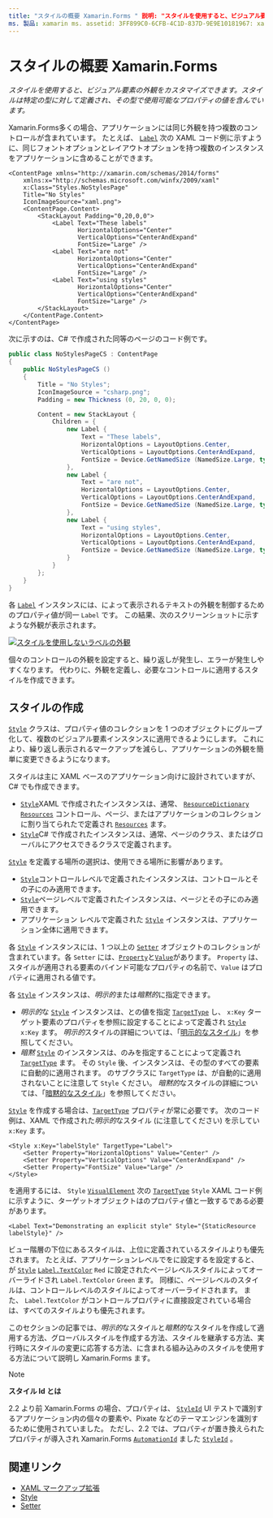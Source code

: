 ```yaml
---
title: "スタイルの概要 Xamarin.Forms " 説明: "スタイルを使用すると、ビジュアル要素の外観をカスタマイズできます。 スタイルは特定の型に対して定義され、その型で使用可能なプロパティの値を含んでいます。 "
ms. 製品: xamarin ms. assetid: 3FF899C0-6CFB-4C1D-837D-9E9E10181967: xamarin-forms author: davidbritch ms. author: dabritch ms. date: 04/27/2016 no loc: [ Xamarin.Forms , Xamarin.Essentials ]
---
```


# <a name="introduction-to-xamarinforms-styles"></a>スタイルの概要 Xamarin.Forms

_スタイルを使用すると、ビジュアル要素の外観をカスタマイズできます。スタイルは特定の型に対して定義され、その型で使用可能なプロパティの値を含んでいます。_

Xamarin.Forms多くの場合、アプリケーションには同じ外観を持つ複数のコントロールが含まれています。 たとえば、 [`Label`](xref:Xamarin.Forms.Label) 次の XAML コード例に示すように、同じフォントオプションとレイアウトオプションを持つ複数のインスタンスをアプリケーションに含めることができます。

```xaml
<ContentPage xmlns="http://xamarin.com/schemas/2014/forms"
    xmlns:x="http://schemas.microsoft.com/winfx/2009/xaml"
    x:Class="Styles.NoStylesPage"
    Title="No Styles"
    IconImageSource="xaml.png">
    <ContentPage.Content>
        <StackLayout Padding="0,20,0,0">
            <Label Text="These labels"
                   HorizontalOptions="Center"
                   VerticalOptions="CenterAndExpand"
                   FontSize="Large" />
            <Label Text="are not"
                   HorizontalOptions="Center"
                   VerticalOptions="CenterAndExpand"
                   FontSize="Large" />
            <Label Text="using styles"
                   HorizontalOptions="Center"
                   VerticalOptions="CenterAndExpand"
                   FontSize="Large" />
        </StackLayout>
    </ContentPage.Content>
</ContentPage>
```

次に示すのは、C# で作成された同等のページのコード例です。

```csharp
public class NoStylesPageCS : ContentPage
{
    public NoStylesPageCS ()
    {
        Title = "No Styles";
        IconImageSource = "csharp.png";
        Padding = new Thickness (0, 20, 0, 0);

        Content = new StackLayout {
            Children = {
                new Label {
                    Text = "These labels",
                    HorizontalOptions = LayoutOptions.Center,
                    VerticalOptions = LayoutOptions.CenterAndExpand,
                    FontSize = Device.GetNamedSize (NamedSize.Large, typeof(Label))
                },
                new Label {
                    Text = "are not",
                    HorizontalOptions = LayoutOptions.Center,
                    VerticalOptions = LayoutOptions.CenterAndExpand,
                    FontSize = Device.GetNamedSize (NamedSize.Large, typeof(Label))
                },
                new Label {
                    Text = "using styles",
                    HorizontalOptions = LayoutOptions.Center,
                    VerticalOptions = LayoutOptions.CenterAndExpand,
                    FontSize = Device.GetNamedSize (NamedSize.Large, typeof(Label))
                }
            }
        };
    }
}
```

各 [`Label`](xref:Xamarin.Forms.Label) インスタンスには、によって表示されるテキストの外観を制御するためのプロパティ値が同一 `Label` です。 この結果、次のスクリーンショットに示すような外観が表示されます。

[![スタイルを使用しないラベルの外観](introduction-images/no-styles.png)](introduction-images/no-styles-large.png#lightbox)

個々のコントロールの外観を設定すると、繰り返しが発生し、エラーが発生しやすくなります。 代わりに、外観を定義し、必要なコントロールに適用するスタイルを作成できます。

## <a name="create-a-style"></a>スタイルの作成

[`Style`](xref:Xamarin.Forms.Style) クラスは、プロパティ値のコレクションを 1 つのオブジェクトにグループ化して、複数のビジュアル要素インスタンスに適用できるようにします。 これにより、繰り返し表示されるマークアップを減らし、アプリケーションの外観を簡単に変更できるようになります。

スタイルは主に XAML ベースのアプリケーション向けに設計されていますが、C# でも作成できます。

- [`Style`](xref:Xamarin.Forms.Style)XAML で作成されたインスタンスは、通常、 [`ResourceDictionary`](xref:Xamarin.Forms.ResourceDictionary) [`Resources`](xref:Xamarin.Forms.VisualElement.Resources) コントロール、ページ、またはアプリケーションのコレクションに割り当てられたで定義され [`Resources`](xref:Xamarin.Forms.Application.Resources) ます。
- [`Style`](xref:Xamarin.Forms.Style)C# で作成されたインスタンスは、通常、ページのクラス、またはグローバルにアクセスできるクラスで定義されます。

[`Style`](xref:Xamarin.Forms.Style) を定義する場所の選択は、使用できる場所に影響があります。

- [`Style`](xref:Xamarin.Forms.Style)コントロールレベルで定義されたインスタンスは、コントロールとその子にのみ適用できます。
- [`Style`](xref:Xamarin.Forms.Style)ページレベルで定義されたインスタンスは、ページとその子にのみ適用できます。
- アプリケーション レベルで定義された [`Style`](xref:Xamarin.Forms.Style) インスタンスは、アプリケーション全体に適用できます。

各 [`Style`](xref:Xamarin.Forms.Style) インスタンスには、1 つ以上の [`Setter`](xref:Xamarin.Forms.Setter) オブジェクトのコレクションが含まれています。各 `Setter` には、[`Property`](xref:Xamarin.Forms.Setter.Property)と[`Value`](xref:Xamarin.Forms.Setter.Value)があります。 `Property` は、スタイルが適用される要素のバインド可能なプロパティの名前で、`Value` はプロパティに適用される値です。

各 [`Style`](xref:Xamarin.Forms.Style) インスタンスは、*明示的*または*暗黙的*に指定できます。

- *明示的*な [`Style`](xref:Xamarin.Forms.Style) インスタンスは、との値を指定 [`TargetType`](xref:Xamarin.Forms.Style.TargetType) し、 `x:Key` ターゲット要素のプロパティを参照に設定することによって定義され [`Style`](xref:Xamarin.Forms.NavigableElement.Style) `x:Key` ます。 *明示的*スタイルの詳細については、「[明示的なスタイル](~/xamarin-forms/user-interface/styles/explicit.md)」を参照してください。
- *暗黙* [`Style`](xref:Xamarin.Forms.Style) のインスタンスは、のみを指定することによって定義され [`TargetType`](xref:Xamarin.Forms.Style.TargetType) ます。 その `Style` 後、インスタンスは、その型のすべての要素に自動的に適用されます。 のサブクラスに `TargetType` は、が自動的に適用されないことに注意して `Style` ください。 *暗黙的*なスタイルの詳細については、「[暗黙的なスタイル](~/xamarin-forms/user-interface/styles/implicit.md)」を参照してください。

[`Style`](xref:Xamarin.Forms.Style) を作成する場合は、[`TargetType`](xref:Xamarin.Forms.Style.TargetType) プロパティが常に必要です。 次のコード例は、XAML で作成された*明示的*なスタイル (に注意してください) を示してい `x:Key` ます。

```xaml
<Style x:Key="labelStyle" TargetType="Label">
    <Setter Property="HorizontalOptions" Value="Center" />
    <Setter Property="VerticalOptions" Value="CenterAndExpand" />
    <Setter Property="FontSize" Value="Large" />
</Style>
```

を適用するには、 `Style` [`VisualElement`](xref:Xamarin.Forms.VisualElement) 次の [`TargetType`](xref:Xamarin.Forms.Style.TargetType) `Style` XAML コード例に示すように、ターゲットオブジェクトはのプロパティ値と一致するである必要があります。

```xaml
<Label Text="Demonstrating an explicit style" Style="{StaticResource labelStyle}" />
```

ビュー階層の下位にあるスタイルは、上位に定義されているスタイルよりも優先されます。 たとえば、アプリケーションレベルでをに設定するを設定すると、が [`Style`](xref:Xamarin.Forms.Style) [`Label.TextColor`](xref:Xamarin.Forms.Label.TextColor) `Red` に設定されたページレベルスタイルによってオーバーライドされ `Label.TextColor` `Green` ます。 同様に、ページレベルのスタイルは、コントロールレベルのスタイルによってオーバーライドされます。 また、 `Label.TextColor` がコントロールプロパティに直接設定されている場合は、すべてのスタイルよりも優先されます。

このセクションの記事では、*明示的*なスタイルと*暗黙的*なスタイルを作成して適用する方法、グローバルスタイルを作成する方法、スタイルを継承する方法、実行時にスタイルの変更に応答する方法、に含まれる組み込みのスタイルを使用する方法について説明し Xamarin.Forms ます。

> [!NOTE]
> **スタイル Id とは**
>
> 2.2 より前 Xamarin.Forms の場合、プロパティは、 [`StyleId`](xref:Xamarin.Forms.Element.StyleId) UI テストで識別するアプリケーション内の個々の要素や、Pixate などのテーマエンジンを識別するために使用されていました。 ただし、2.2 では、プロパティが置き換えられたプロパティが導入され Xamarin.Forms [`AutomationId`](xref:Xamarin.Forms.Element.AutomationId) ました [`StyleId`](xref:Xamarin.Forms.Element.StyleId) 。

## <a name="related-links"></a>関連リンク

- [XAML マークアップ拡張](~/xamarin-forms/xaml/xaml-basics/xaml-markup-extensions.md)
- [Style](xref:Xamarin.Forms.Style)
- [Setter](xref:Xamarin.Forms.Setter)

